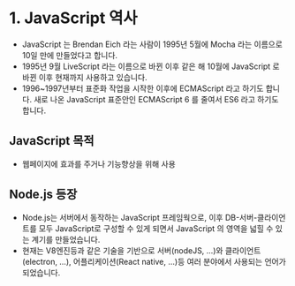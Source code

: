 # 1. JavaScript 역사

- JavaScript 는 Brendan Eich 라는 사람이 1995년 5월에 Mocha 라는 이름으로 10일 만에 만들었다고 합니다. 
- 1995년 9월 LiveScript 라는 이름으로 바뀐 이후 같은 해 10월에 JavaScript 로 바뀐 이후 현재까지 사용하고 있습니다.
- 1996~1997년부터 표준화 작업을 시작한 이후에 ECMAScript 라고 하기도 합니다. 새로 나온 JavaScript 표준안인 ECMAScript 6 를 줄여서 ES6 라고 하기도 합니다.

## JavaScript 목적
* 웹페이지에 효과를 주거나 기능향상을 위해 사용

## Node.js 등장 
* Node.js는 서버에서 동작하는 JavaScript 프레임웍으로, 이후 DB-서버-클라이언트를 모두 JavaScript로 구성할 수 있게 되면서 JavaScript 의 영역을 넓힐 수 있는 계기를 만들었습니다.
* 현재는 V8엔진등과 같은 기술을 기반으로 서버(nodeJS, …)와 클라이언트(electron, …), 어플리케이션(React native, …)등 여러 분야에서 사용되는 언어가 되었습니다.